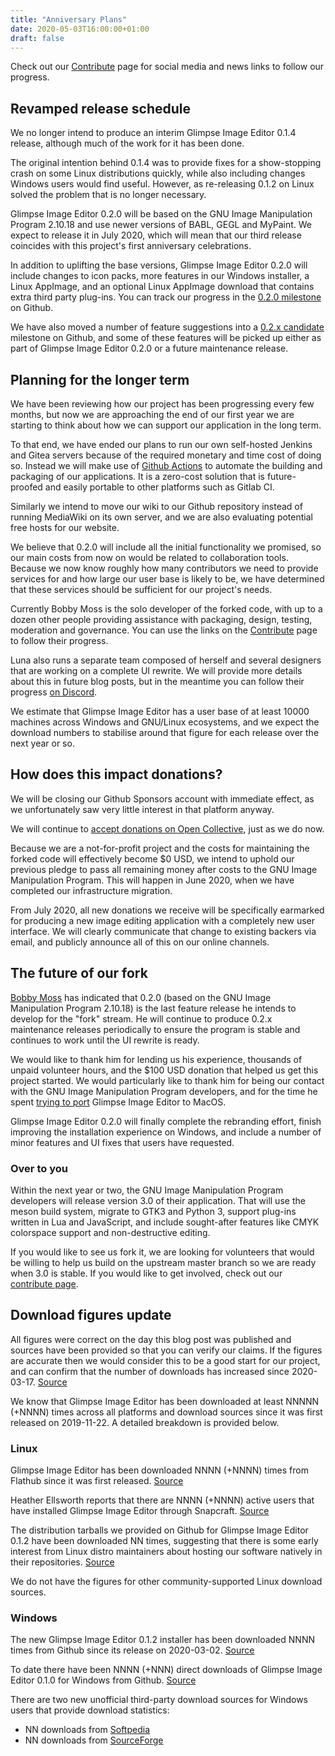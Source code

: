 ```yaml
---
title: "Anniversary Plans"
date: 2020-05-03T16:00:00+01:00
draft: false
---
```

Check out our [Contribute](/contribute/) page for social media and news links to follow our progress.

## Revamped release schedule
We no longer intend to produce an interim Glimpse Image Editor 0.1.4 release, although much of the work for it has been done.

The original intention behind 0.1.4 was to provide fixes for a show-stopping crash on some Linux distributions quickly, while also including changes Windows users would find useful. However, as re-releasing 0.1.2 on Linux solved the problem that is no longer necessary.

Glimpse Image Editor 0.2.0 will be based on the GNU Image Manipulation Program 2.10.18 and use newer versions of BABL, GEGL and MyPaint. We expect to release it in July 2020, which will mean that our third release coincides with this project's first anniversary celebrations.

In addition to uplifting the base versions, Glimpse Image Editor 0.2.0 will include changes to icon packs, more features in our Windows installer, a Linux AppImage, and an optional Linux AppImage download that contains extra third party plug-ins. You can track our progress in the [0.2.0 milestone](https://github.com/glimpse-editor/Glimpse/milestone/12) on Github.

We have also moved a number of feature suggestions into a [0.2.x candidate](https://github.com/glimpse-editor/Glimpse/milestone/5) milestone on Github, and some of these features will be picked up either as part of Glimpse Image Editor 0.2.0 or a future maintenance release.

## Planning for the longer term
We have been reviewing how our project has been progressing every few months, but now we are approaching the end of our first year we are starting to think about how we can support our application in the long term.

To that end, we have ended our plans to run our own self-hosted Jenkins and Gitea servers because of the required monetary and time cost of doing so. Instead we will make use of [Github Actions](https://github.com/features/actions) to automate the building and packaging of our applications. It is a zero-cost solution that is future-proofed and easily portable to other platforms such as Gitlab CI.

Similarly we intend to move our wiki to our Github repository instead of running MediaWiki on its own server, and we are also evaluating potential free hosts for our website.

We believe that 0.2.0 will include all the initial functionality we promised, so our main costs from now on would be related to collaboration tools. Because we now know roughly how many contributors we need to provide services for and how large our user base is likely to be, we have determined that these services should be sufficient for our project's needs.

Currently Bobby Moss is the solo developer of the forked code, with up to a dozen other people providing assistance with packaging, design, testing, moderation and governance. You can use the links on the [Contribute](/contribute/) page to follow their progress.

Luna also runs a separate team composed of herself and several designers that are working on a complete UI rewrite. We will provide more details about this in future blog posts, but in the meantime you can follow their progress [on Discord](https://discord.gg/hZhRceq).

We estimate that Glimpse Image Editor has a user base of at least 10000 machines across Windows and GNU/Linux ecosystems, and we expect the download numbers to stabilise around that figure for each release over the next year or so.

## How does this impact donations?
We will be closing our Github Sponsors account with immediate effect, as we unfortunately saw very little interest in that platform anyway. 

We will continue to [accept donations on Open Collective](https://opencollective.com/glimpse), just as we do now.

Because we are a not-for-profit project and the costs for maintaining the forked code will effectively become $0 USD, we intend to uphold our previous pledge to pass all remaining money after costs to the GNU Image Manipulation Program. This will happen in June 2020, when we have completed our infrastructure migration.

From July 2020, all new donations we receive will be specifically earmarked for producing a new image editing application with a completely new user interface. We will clearly communicate that change to existing backers via email, and publicly announce all of this on our online channels.

## The future of our fork
[Bobby Moss](http://trechnex.freeshell.org/) has indicated that 0.2.0 (based on the GNU Image Manipulation Program 2.10.18) is the last feature release he intends to develop for the "fork" stream. He will continue to produce 0.2.x maintenance releases periodically to ensure the program is stable and continues to work until the UI rewrite is ready.

We would like to thank him for lending us his experience, thousands of unpaid volunteer hours, and the $100 USD donation that helped us get this project started. We would particularly like to thank him for being our contact with the GNU Image Manipulation Program developers, and for the time he spent [trying to port](https://github.com/glimpse-editor/Glimpse/issues/227#issuecomment-620214794) Glimpse Image Editor to MacOS.

Glimpse Image Editor 0.2.0 will finally complete the rebranding effort, finish improving the installation experience on Windows, and include a number of minor features and UI fixes that users have requested.

### Over to you
Within the next year or two, the GNU Image Manipulation Program developers will release version 3.0 of their application. That will use the meson build system, migrate to GTK3 and Python 3, support plug-ins written in Lua and JavaScript, and include sought-after features like CMYK colorspace support and non-destructive editing.

If you would like to see us fork it, we are looking for volunteers that would be willing to help us build on the upstream master branch so we are ready when 3.0 is stable. If you would like to get involved, check out our [contribute page](/contribute/).

## Download figures update
All figures were correct on the day this blog post was published and sources have been provided so that you can verify our claims. If the figures are accurate then we would consider this to be a good start for our project, and can confirm that the number of downloads has increased since 2020-03-17. [Source](/posts/changing-plans/)

We know that Glimpse Image Editor has been downloaded at least NNNNN (+NNNN) times across all platforms and download sources since it was first released on 2019-11-22. A detailed breakdown is provided below.

### Linux
Glimpse Image Editor has been downloaded NNNN (+NNNN) times from Flathub since it was first released. [Source](https://gitlab.com/ahayzen/flathub-api-stats-generator)

Heather Ellsworth reports that there are NNNN (+NNNN) active users that have installed Glimpse Image Editor through Snapcraft. [Source](/glimpse-snap-2020-03-14.png)

The distribution tarballs we provided on Github for Glimpse Image Editor 0.1.2 have been downloaded NN times, suggesting that there is some early interest from Linux distro maintainers about hosting our software natively in their repositories. [Source](https://somsubhra.com/github-release-stats/?username=glimpse-editor&repository=Glimpse)

We do not have the figures for other community-supported Linux download sources.

### Windows
The new Glimpse Image Editor 0.1.2 installer has been downloaded NNNN times from Github since its release on 2020-03-02. [Source](https://somsubhra.com/github-release-stats/?username=glimpse-editor&repository=Glimpse)

To date there have been NNNN (+NNN) direct downloads of Glimpse Image Editor 0.1.0 for Windows from Github. [Source](https://somsubhra.com/github-release-stats/?username=glimpse-editor&repository=Glimpse)

There are two new unofficial third-party download sources for Windows users that provide download statistics:

* NN downloads from [Softpedia](https://www.softpedia.com/dyn-search.php?search_term=glimpse)
* NN downloads from [SourceForge](https://sourceforge.net/projects/glimpse-image-editor/)
